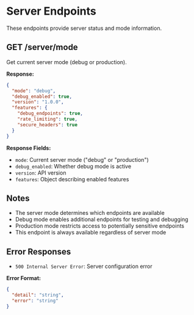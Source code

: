 # Server Endpoints

These endpoints provide server status and mode information.

## GET /server/mode

Get current server mode (debug or production).

**Response:**
```json
{
  "mode": "debug",
  "debug_enabled": true,
  "version": "1.0.0",
  "features": {
    "debug_endpoints": true,
    "rate_limiting": true,
    "secure_headers": true
  }
}
```

**Response Fields:**
- `mode`: Current server mode ("debug" or "production")
- `debug_enabled`: Whether debug mode is active
- `version`: API version
- `features`: Object describing enabled features

## Notes

- The server mode determines which endpoints are available
- Debug mode enables additional endpoints for testing and debugging
- Production mode restricts access to potentially sensitive endpoints
- This endpoint is always available regardless of server mode

## Error Responses

- `500 Internal Server Error`: Server configuration error

**Error Format:**
```json
{
  "detail": "string",
  "error": "string"
}
```
